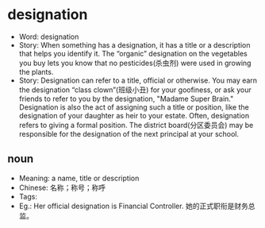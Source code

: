 # designation

- Word: designation
- Story: When something has a designation, it has a title or a description that helps you identify it. The “organic” designation on the vegetables you buy lets you know that no pesticides(杀虫剂) were used in growing the plants.
- Story: Designation can refer to a title, official or otherwise. You may earn the designation “class clown”(班级小丑) for your goofiness, or ask your friends to refer to you by the designation, "Madame Super Brain." Designation is also the act of assigning such a title or position, like the designation of your daughter as heir to your estate. Often, designation refers to giving a formal position. The district board(分区委员会) may be responsible for the designation of the next principal at your school.

## noun

- Meaning: a name, title or description
- Chinese: 名称；称号；称呼
- Tags: 
- Eg.: Her official designation is Financial Controller. 她的正式职衔是财务总监。

